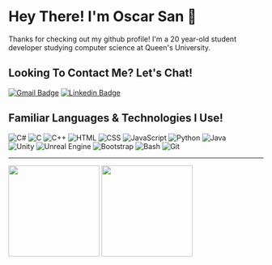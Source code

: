# Hey There! I'm Oscar San 👋

<!--
**oscoson/oscoson** is a ✨ _special_ ✨ repository because its `README.md` (this file) appears on your GitHub profile.
-->

Thanks for checking out my github profile! I'm a 20 year-old student developer studying computer science at Queen's University. <br>

## Looking To Contact Me? Let's Chat!
[![Gmail Badge](https://img.shields.io/badge/-oscarsani007@gmail.com-c14438?style=flat-square&logo=Gmail&logoColor=white&link=mailto:oscarsani007@gmail.com)](mailto:oscarsani007@gmail.com)
[![Linkedin Badge](https://img.shields.io/badge/-Oscar_San-blue?style=flat-square&logo=Linkedin&logoColor=white&link=https://www.linkedin.com/in/osan/)](https://www.linkedin.com/in/osan/)

## Familiar Languages & Technologies I Use!
![C#](https://img.shields.io/badge/C%23-239120?style=for-the-badge&logo=c-sharp&logoColor=white)
![C](https://img.shields.io/badge/C-00599C?style=for-the-badge&logo=c&logoColor=white)
![C++](https://img.shields.io/badge/C%2B%2B-00599C?style=for-the-badge&logo=c%2B%2B&logoColor=white)
![HTML](https://img.shields.io/badge/HTML5-E34F26?style=for-the-badge&logo=html5&logoColor=white)
![CSS](https://img.shields.io/badge/CSS3-1572B6?style=for-the-badge&logo=css3&logoColor=white)
![JavaScript](https://img.shields.io/badge/javascript-%23323330.svg?style=for-the-badge&logo=javascript&logoColor=%23F7DF1E)
![Python](https://img.shields.io/badge/Python-3776AB?style=for-the-badge&logo=python&logoColor=white)
![Java](https://img.shields.io/badge/Java-ED8B00?style=for-the-badge&logo=java&logoColor=white)
<br>
![Unity](https://img.shields.io/badge/unity-%23000000.svg?style=for-the-badge&logo=unity&logoColor=white)
![Unreal Engine](https://img.shields.io/badge/unrealengine-%23313131.svg?style=for-the-badge&logo=unrealengine&logoColor=white)
![Bootstrap](https://img.shields.io/badge/bootstrap-%23563D7C.svg?style=for-the-badge&logo=bootstrap&logoColor=white)
![Bash](https://img.shields.io/badge/shell_script-%23121011.svg?style=for-the-badge&logo=gnu-bash&logoColor=white)
![Git](https://img.shields.io/badge/git-%23F05033.svg?style=for-the-badge&logo=git&logoColor=white)

---

<div>
  <img height="180em" src="https://github-readme-stats.vercel.app/api?username=oscoson&show_icons=true&theme=transparent">
  <img height="180em" src="https://github-readme-stats.vercel.app/api/top-langs/?username=oscoson&layout=compact&theme=transparent">
</div>
